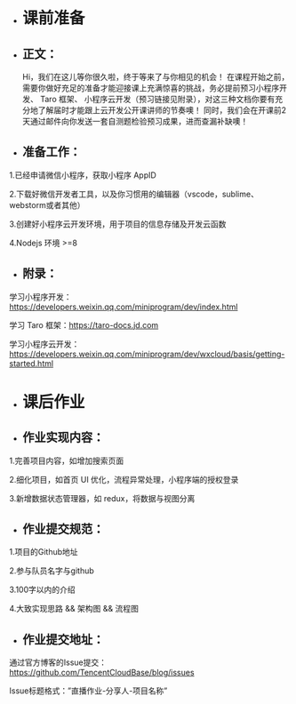 - # 课前准备
- ## 正文：
     Hi，我们在这儿等你很久啦，终于等来了与你相见的机会！
在课程开始之前，需要你做好充足的准备才能迎接课上充满惊喜的挑战，务必提前预习小程序开发、 Taro 框架、 小程序云开发（预习链接见附录），对这三种文档你要有充分地了解届时才能跟上云开发公开课讲师的节奏噢！
	同时，我们会在开课前2天通过邮件向你发送一套自测题检验预习成果，进而查漏补缺噢！

- ## 准备工作：
1.已经申请微信小程序，获取小程序 AppID

2.下载好微信开发者工具，以及你习惯用的编辑器（vscode，sublime、webstorm或者其他）

3.创建好小程序云开发环境，用于项目的信息存储及开发云函数

4.Nodejs 环境 >=8

- ## 附录：
学习小程序开发：<https://developers.weixin.qq.com/miniprogram/dev/index.html>

学习 Taro 框架：<https://taro-docs.jd.com>

学习小程序云开发：<https://developers.weixin.qq.com/miniprogram/dev/wxcloud/basis/getting-started.html>

- # 课后作业
- ## 作业实现内容：
1.完善项目内容，如增加搜索页面

2.细化项目，如首页 UI 优化，流程异常处理，小程序端的授权登录

3.新增数据状态管理器，如 redux，将数据与视图分离

- ## 作业提交规范：
1.项目的Github地址

2.参与队员名字与github

3.100字以内的介绍

4.大致实现思路 && 架构图 && 流程图

- ## 作业提交地址：
通过官方博客的Issue提交：<https://github.com/TencentCloudBase/blog/issues>

Issue标题格式：”直播作业-分享人-项目名称”

